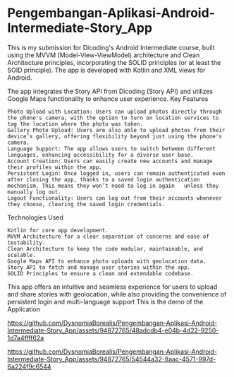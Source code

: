 # Pengembangan-Aplikasi-Android-Intermediate-Story_App

This is my submission for Dicoding's Android Intermediate course, built using the MVVM (Model-View-ViewModel) architecture and Clean Architecture principles, incorporating the SOLID principles (or at least the SOID principle). The app is developed with Kotlin and XML views for Android.

The app integrates the Story API from Dicoding (Story API) and utilizes Google Maps functionality to enhance user experience.
Key Features

    Photo Upload with Location: Users can upload photos directly through the phone's camera, with the option to turn on location services to tag the location where the photo was taken.
    Gallery Photo Upload: Users are also able to upload photos from their device’s gallery, offering flexibility beyond just using the phone's camera.
    Language Support: The app allows users to switch between different languages, enhancing accessibility for a diverse user base.
    Account Creation: Users can easily create new accounts and manage their profiles within the app.
    Persistent Login: Once logged in, users can remain authenticated even after closing the app, thanks to a saved login authentication mechanism. This means they won’t need to log in again   unless they manually log out.
    Logout Functionality: Users can log out from their accounts whenever they choose, clearing the saved login credentials.

Technologies Used

    Kotlin for core app development.
    MVVM Architecture for a clear separation of concerns and ease of testability.
    Clean Architecture to keep the code modular, maintainable, and scalable.
    Google Maps API to enhance photo uploads with geolocation data.
    Story API to fetch and manage user stories within the app.
    SOLID Principles to ensure a clean and extendable codebase.

This app offers an intuitive and seamless experience for users to upload and share stories with geolocation, while also providing the convenience of persistent login and multi-language support
This is the demo of the Application

https://github.com/DysnomiaBorealis/Pengembangan-Aplikasi-Android-Intermediate-Story_App/assets/94872765/48adcdb4-e04b-4d22-9250-1d7a4ffff62a

https://github.com/DysnomiaBorealis/Pengembangan-Aplikasi-Android-Intermediate-Story_App/assets/94872765/54544a32-8aac-4571-997d-6a224f9c6544



